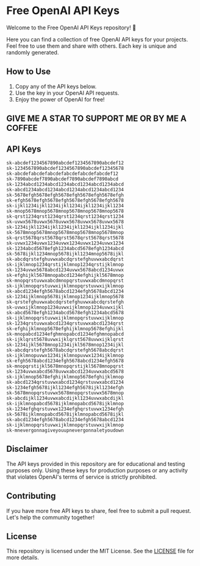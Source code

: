  # Free OpenAI API Keys

Welcome to the Free OpenAI API Keys repository! 🎉

Here you can find a collection of free OpenAI API keys for your projects. Feel free to use them and share with others. Each key is unique and randomly generated.

## How to Use

1. Copy any of the API keys below.
2. Use the key in your OpenAI API requests.
3. Enjoy the power of OpenAI for free!
## GIVE ME A STAR TO SUPPORT ME OR BY ME A COFFEE
## API Keys


    sk-abcdef1234567890abcdef1234567890abcdef12
    sk-1234567890abcdef1234567890abcdef12345678
    sk-abcdefabcdefabcdefabcdefabcdefabcdef12
    sk-7890abcdef7890abcdef7890abcdef7890abcd
    sk-1234abcd1234abcd1234abcd1234abcd1234abcd
    sk-abcd1234abcd1234abcd1234abcd1234abcd1234
    sk-5678efgh5678efgh5678efgh5678efgh5678efgh
    sk-efgh5678efgh5678efgh5678efgh5678efgh5678
    sk-ijkl1234ijkl1234ijkl1234ijkl1234ijkl1234
    sk-mnop5678mnop5678mnop5678mnop5678mnop5678
    sk-qrst1234qrst1234qrst1234qrst1234qrst1234
    sk-uvwx5678uvwx5678uvwx5678uvwx5678uvwx5678
    sk-1234ijkl1234ijkl1234ijkl1234ijkl1234ijkl
    sk-5678mnop5678mnop5678mnop5678mnop5678mnop
    sk-qrst5678qrst5678qrst5678qrst5678qrst5678
    sk-uvwx1234uvwx1234uvwx1234uvwx1234uvwx1234
    sk-1234abcd5678efgh1234abcd5678efgh1234abcd
    sk-5678ijkl1234mnop5678ijkl1234mnop5678ijkl
    sk-abcdqrstefghuvwxabcdqrstefghuvwxabcdqrst
    sk-ijklmnop1234qrstijklmnop1234qrstijklmnop
    sk-1234uvwx5678abcd1234uvwx5678abcd1234uvwx
    sk-efghijkl5678mnopabcd1234efghijkl5678mnop
    sk-mnopqrstuvwxabcdmnopqrstuvwxabcdmnopqrst
    sk-ijklmnopqrstuvwxijklmnopqrstuvwxijklmnop
    sk-abcd1234efgh5678abcd1234efgh5678abcd1234
    sk-1234ijklmnop5678ijklmnop1234ijklmnop5678
    sk-qrstefghuvwxabcdqrstefghuvwxabcdqrstefgh
    sk-uvwxijklmnop1234uvwxijklmnop1234uvwxijkl
    sk-abcd5678efgh1234abcd5678efgh1234abcd5678
    sk-ijklmnopqrstuvwxijklmnopqrstuvwxijklmnop
    sk-1234qrstuvwxabcd1234qrstuvwxabcd1234qrst
    sk-efghijklmnop5678efghijklmnop5678efghijkl
    sk-mnopabcd1234efghmnopabcd1234efghmnopabcd
    sk-ijklqrst5678uvwxijklqrst5678uvwxijklqrst
    sk-1234ijkl5678mnop1234ijkl5678mnop1234ijkl
    sk-abcdqrstefgh5678abcdqrstefgh5678abcdqrst
    sk-ijklmnopuvwx1234ijklmnopuvwx1234ijklmnop
    sk-efgh5678abcd1234efgh5678abcd1234efgh5678
    sk-mnopqrstijkl5678mnopqrstijkl5678mnopqrst
    sk-1234uvwxabcd5678uvwxabcd1234uvwxabcd5678
    sk-ijklmnop5678efghijklmnop5678efghijklmnop
    sk-abcd1234qrstuvwxabcd1234qrstuvwxabcd1234
    sk-1234efgh5678ijkl1234efgh5678ijkl1234efgh
    sk-5678mnopqrstuvwx5678mnopqrstuvwx5678mnop
    sk-abcdijkl1234uvwxabcdijkl1234uvwxabcdijkl
    sk-ijklmnopabcd5678ijklmnopabcd5678ijklmnop
    sk-1234efghqrstuvwx1234efghqrstuvwx1234efgh
    sk-5678ijklmnopabcd5678ijklmnopabcd5678ijkl
    sk-abcd1234efgh5678abcd1234efgh5678abcd1234
    sk-ijklmnopqrstuvwxijklmnopqrstuvwxijklmnop
    sk-mnevergonnagiveyouupnevergonnaletyoudown


## Disclaimer

The API keys provided in this repository are for educational and testing purposes only. Using these keys for production purposes or any activity that violates OpenAI's terms of service is strictly prohibited.

## Contributing

If you have more free API keys to share, feel free to submit a pull request. Let's help the community together!

## License

This repository is licensed under the MIT License. See the [LICENSE](LICENSE) file for more details.
